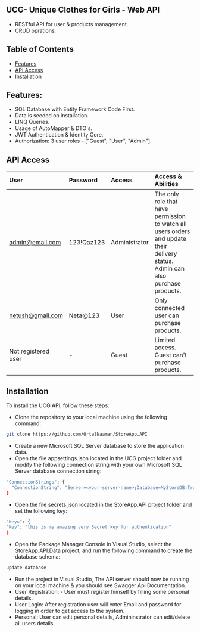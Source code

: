 ## UCG- Unique Clothes for Girls - Web API 
- RESTful API for user & products management.
- CRUD oprations.

## Table of Contents

- [Features](#features)
- [API Access](#api-access)
- [Installation](#installation)



## Features:
- SQL Database with Entity Framework Code First.
- Data is seeded on installation.
- LINQ Queries.
- Usage of AutoMapper & DTO's.
- JWT Authentication & Identity Core.
- Authorization: 3 user roles - ["Guest", "User", "Admin"].



## API Access
| User              | Password                   | Access       |  Access & Abilities           |        
| :---------------  | :------------------------- | :----------- | :-----------
| admin@email.com   | 123!Qaz123                 | Administrator|  The only role that have permission to watch all users orders and update their delivery status. Admin can also purchase products.|
| netush@gmail.com  | Neta@123                   | User         |  Only connected user can purchase products. |
| Not registered user | -                  | Guest        |  Limited access. Guest can't purchase products. |

## Installation

To install the UCG API, follow these steps:
- Clone the repository to your local machine using the following command:
```bash
git clone https://github.com/OrtalNaaman/StoreApp.API
```
- Create a new Microsoft SQL Server database to store the application data.
- Open the file appsettings.json located in the UCG project folder and modify the following connection string with your own Microsoft SQL Server database connection string:
```bash
"ConnectionStrings": {
  "ConnectionString": "Server=<your-server-name>;Database=MyStoreDB;Trusted_Connection = True;TrustServerCertificate= True;"
}
```

- Open the file secrets.json located in the StoreApp.API project folder and set the following key:
```bash
"Keys": {
"Key": "this is my amazing very Secret key for authentication"
}
```


- Open the Package Manager Console in Visual Studio, select the StoreApp.API.Data project, and run the following command to create the database schema:
```bash
update-database
```

- Run the project in Visual Studio, The API server should now be running on your local machine & you should see Swagger Api Documentation.
- User Registration: - User must register himself by filling some personal details.
- User Login: After registration user will enter Email and password for logging in order to get access to the system.
- Personal: User can edit personal details, Admininstrator can edit/delete all users details.
